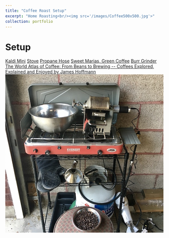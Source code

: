```yaml
---
title: "Coffee Roast Setup"
excerpt: "Home Roasting<br/><img src='/images/Coffee500x500.jpg'>"
collection: portfolio
---
```


Setup
=====
[Kaldi Mini](https://www.amazon.com/KALDI-200-250g-Including-Thermometer-Required/dp/B01MZYZT5B?th=1)
[Stove](https://www.amazon.com/gp/product/B01N1RO9WG/)
[Propane Hose](https://www.amazon.com/gp/product/B073KV4WLJ/)
[Sweet Marias, Green Coffee](https://www.sweetmarias.com/)
[Burr Grinder](https://www.seattlecoffeegear.com/baratza-encore-coffee-grinder)
[The World Atlas of Coffee: From Beans to Brewing -- Coffees Explored, Explained and Enjoyed by James Hoffmann](https://www.amazon.com/gp/product/0228100941/)
<img src='/images/Coffee500x500.jpg'>
